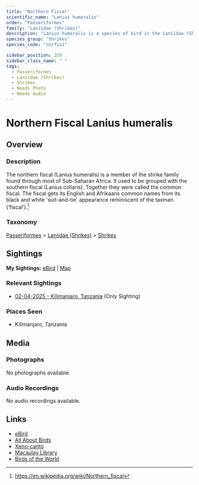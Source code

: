 ```yaml
---
title: "Northern Fiscal"
scientific_name: "Lanius humeralis"
order: "Passeriformes"
family: "Laniidae (Shrikes)"
description: "Lanius humeralis is a species of bird in the Laniidae (Shrikes) family. It has been observed 1 times."
species_group: "Shrikes"
species_code: "norfis1"

sidebar_position: 329
sidebar_class_name: " "
tags: 
  - Passeriformes
  - Laniidae (Shrikes)
  - Shrikes
  - Needs Photo
  - Needs Audio
---
```


# Northern Fiscal <span className='sci_name'>Lanius humeralis</span>

## Overview

### Description
The northern fiscal (Lanius humeralis) is a member of the shrike family found through most of Sub-Saharan Africa. It used to be grouped with the southern fiscal (Lanius collaris).  Together they were called the common fiscal. The fiscal gets its English and Afrikaans common names from its black and white 'suit-and-tie' appearance reminiscent of the taxman (‘fiscal’).[^1]

[^1]: https://en.wikipedia.org/wiki/Northern_fiscal

### Taxonomy
[Passeriformes](/tags/passeriformes) > [Laniidae (Shrikes)](/tags/laniidae-shrikes) > [Shrikes](/tags/shrikes)


## Sightings

**My Sightings:** [eBird](https://ebird.org/lifelist?r=world&time=life&spp=norfis1) | [Map](/map?species_code=norfis1)

### Relevant Sightings

* [02-04-2025 - Kilimanjaro, Tanzania](https://ebird.org/checklist/S216364993) (Only Sighting)

### Places Seen

* Kilimanjaro, Tanzania



## Media
### Photographs
No photographs available.

### Audio Recordings
No audio recordings available.

## Links
* [eBird](https://ebird.org/species/norfis1) 
* [All About Birds](https://www.allaboutbirds.org/guide/norfis1) 
* [Xeno-canto](https://www.xeno-canto.org/species/lanius-humeralis) 
* [Macaulay Library](https://search.macaulaylibrary.org/catalog?taxonCode=norfis1&sort=rating_rank_desc)
* [Birds of the World](https://birdsoftheworld.org/bow/species/norfis1)
